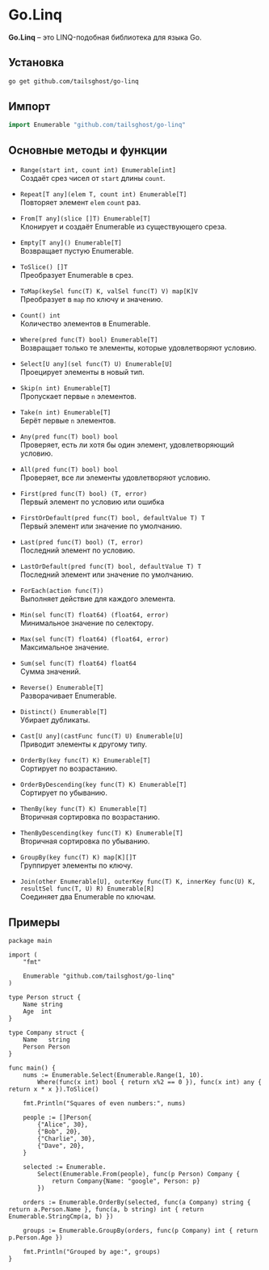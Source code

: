 # Go.Linq

**Go.Linq** – это LINQ-подобная библиотека для языка Go.

## Установка

```bash
go get github.com/tailsghost/go-linq
```

## Импорт

```go
import Enumerable "github.com/tailsghost/go-linq"
```

## Основные методы и функции

- `Range(start int, count int) Enumerable[int]`  
  Создаёт срез чисел от `start` длины `count`.

- `Repeat[T any](elem T, count int) Enumerable[T]`  
  Повторяет элемент `elem` `count` раз.

- `From[T any](slice []T) Enumerable[T]`  
  Клонирует и создаёт Enumerable из существующего среза.

- `Empty[T any]() Enumerable[T]`  
  Возвращает пустую Enumerable.

- `ToSlice() []T`  
  Преобразует Enumerable в срез.

- `ToMap(keySel func(T) K, valSel func(T) V) map[K]V`  
  Преобразует в `map` по ключу и значению.

- `Count() int`  
  Количество элементов в Enumerable.

- `Where(pred func(T) bool) Enumerable[T]`  
  Возвращает только те элементы, которые удовлетворяют условию.

- `Select[U any](sel func(T) U) Enumerable[U]`  
  Проецирует элементы в новый тип.

- `Skip(n int) Enumerable[T]`  
  Пропускает первые `n` элементов.

- `Take(n int) Enumerable[T]`  
  Берёт первые `n` элементов.

- `Any(pred func(T) bool) bool`  
  Проверяет, есть ли хотя бы один элемент, удовлетворяющий условию.

- `All(pred func(T) bool) bool`  
  Проверяет, все ли элементы удовлетворяют условию.

- `First(pred func(T) bool) (T, error)`  
  Первый элемент по условию или ошибка

- `FirstOrDefault(pred func(T) bool, defaultValue T) T`  
  Первый элемент или значение по умолчанию.

- `Last(pred func(T) bool) (T, error)`  
  Последний элемент по условию.

- `LastOrDefault(pred func(T) bool, defaultValue T) T`  
  Последний элемент или значение по умолчанию.

- `ForEach(action func(T))`  
  Выполняет действие для каждого элемента.

- `Min(sel func(T) float64) (float64, error)`  
  Минимальное значение по селектору.

- `Max(sel func(T) float64) (float64, error)`  
  Максимальное значение.

- `Sum(sel func(T) float64) float64`  
  Сумма значений.

- `Reverse() Enumerable[T]`  
  Разворачивает Enumerable.

- `Distinct() Enumerable[T]`  
  Убирает дубликаты.

- `Cast[U any](castFunc func(T) U) Enumerable[U]`  
  Приводит элементы к другому типу.

- `OrderBy(key func(T) K) Enumerable[T]`  
  Сортирует по возрастанию.

- `OrderByDescending(key func(T) K) Enumerable[T]`  
  Сортирует по убыванию.

- `ThenBy(key func(T) K) Enumerable[T]`  
  Вторичная сортировка по возрастанию.

- `ThenByDescending(key func(T) K) Enumerable[T]`  
  Вторичная сортировка по убыванию.

- `GroupBy(key func(T) K) map[K][]T`  
  Группирует элементы по ключу.

- `Join(other Enumerable[U], outerKey func(T) K, innerKey func(U) K, resultSel func(T, U) R) Enumerable[R]`  
  Соединяет два Enumerable по ключам.

## Примеры
```
package main

import (
	"fmt"

	Enumerable "github.com/tailsghost/go-linq"
)

type Person struct {
	Name string
	Age  int
}

type Company struct {
	Name   string
	Person Person
}

func main() {
	nums := Enumerable.Select(Enumerable.Range(1, 10).
		Where(func(x int) bool { return x%2 == 0 }), func(x int) any { return x * x }).ToSlice()

	fmt.Println("Squares of even numbers:", nums)

	people := []Person{
		{"Alice", 30},
		{"Bob", 20},
		{"Charlie", 30},
		{"Dave", 20},
	}

	selected := Enumerable.
		Select(Enumerable.From(people), func(p Person) Company {
			return Company{Name: "google", Person: p}
		})

	orders := Enumerable.OrderBy(selected, func(a Company) string { return a.Person.Name }, func(a, b string) int { return Enumerable.StringCmp(a, b) })

	groups := Enumerable.GroupBy(orders, func(p Company) int { return p.Person.Age })

	fmt.Println("Grouped by age:", groups)
}

```
